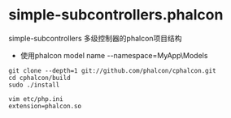 # simple-subcontrollers.phalcon
simple-subcontrollers 多级控制器的phalcon项目结构

* 使用phalcon model name --namespace=MyApp\Models

~~~
git clone --depth=1 git://github.com/phalcon/cphalcon.git
cd cphalcon/build
sudo ./install

vim etc/php.ini 
extension=phalcon.so
~~~
